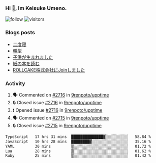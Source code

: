 ### Hi 👋, Im Keisuke Umeno.

<!--
**9renpoto/9renpoto** is a ✨ _special_ ✨ repository because its `README.md` (this file) appears on your GitHub profile.

Here are some ideas to get you started:

- 🔭 I’m currently working on ...
- 🌱 I’m currently learning ...
- 👯 I’m looking to collaborate on ...
- 🤔 I’m looking for help with ...
- 💬 Ask me about ...
- 📫 How to reach me: ...
- 😄 Pronouns: ...
- ⚡ Fun fact: ...
-->

![follow](https://img.shields.io/github/followers/9renpoto?label=Follow&style=social)
![visitors](https://komarev.com/ghpvc/?username=9renpoto&label=Profile%20views&color=0e75b6&style=flat)

### Blogs posts

<!-- BLOG-POST-LIST:START -->
- [二度寝](https://9renpoto.win/entry/2024/07/18/going_back_to_sleep)
- [朝型](https://9renpoto.win/entry/2024/05/29/im-an-early)
- [子供が生まれました](https://9renpoto.win/entry/2024/04/18/hello-world)
- [紙の本を読む](https://9renpoto.win/entry/2024/02/25/reading-papar-book)
- [ROLLCAKE株式会社にJoinしました](https://9renpoto.win/entry/2024/02/11/join)
<!-- BLOG-POST-LIST:END -->

### Activity

<!--START_SECTION:activity-->
1. 🗣 Commented on [#2716](https://github.com/9renpoto/upptime/issues/2716#issuecomment-2247689424) in [9renpoto/upptime](https://github.com/9renpoto/upptime)
2. 🔒 Closed issue [#2716](https://github.com/9renpoto/upptime/issues/2716) in [9renpoto/upptime](https://github.com/9renpoto/upptime)
3. ❗ Opened issue [#2716](https://github.com/9renpoto/upptime/issues/2716) in [9renpoto/upptime](https://github.com/9renpoto/upptime)
4. 🗣 Commented on [#2715](https://github.com/9renpoto/upptime/issues/2715#issuecomment-2247634778) in [9renpoto/upptime](https://github.com/9renpoto/upptime)
5. 🔒 Closed issue [#2715](https://github.com/9renpoto/upptime/issues/2715) in [9renpoto/upptime](https://github.com/9renpoto/upptime)
<!--END_SECTION:activity-->

<!--START_SECTION:waka-->

```txt
TypeScript   17 hrs 31 mins  ██████████████▓░░░░░░░░░░   58.84 %
JavaScript   10 hrs 28 mins  ████████▓░░░░░░░░░░░░░░░░   35.16 %
YAML         30 mins         ▒░░░░░░░░░░░░░░░░░░░░░░░░   01.72 %
Lua          28 mins         ▒░░░░░░░░░░░░░░░░░░░░░░░░   01.62 %
Ruby         25 mins         ▒░░░░░░░░░░░░░░░░░░░░░░░░   01.42 %
```

<!--END_SECTION:waka-->
